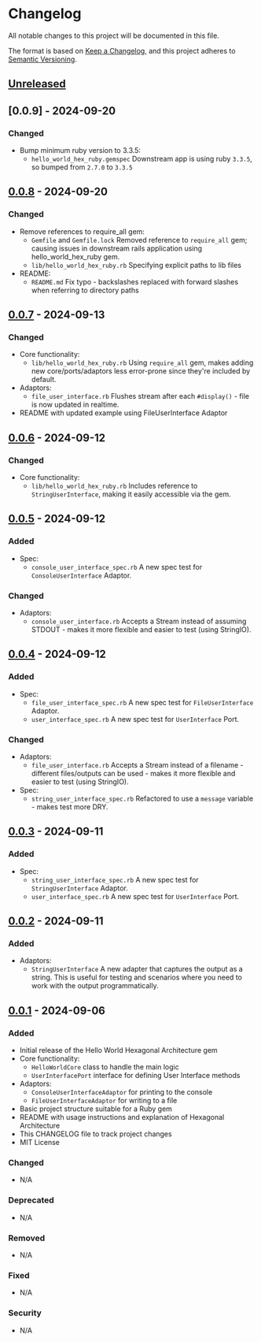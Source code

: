 # Changelog
All notable changes to this project will be documented in this file.

The format is based on [Keep a Changelog](https://keepachangelog.com/en/1.0.0/),
and this project adheres to [Semantic Versioning](https://semver.org/spec/v2.0.0.html).

## [Unreleased]

## [0.0.9] - 2024-09-20
### Changed
- Bump minimum ruby version to 3.3.5:
  - `hello_world_hex_ruby.gemspec` Downstream app is using ruby `3.3.5`, so bumped from `2.7.0` to `3.3.5`


## [0.0.8] - 2024-09-20
### Changed
- Remove references to require_all gem:
  - `Gemfile` and `Gemfile.lock` Removed reference to `require_all` gem; causing issues in downstream rails application using hello_world_hex_ruby gem.
  - `lib/hello_world_hex_ruby.rb` Specifying explicit paths to lib files
- README:
  - `README.md` Fix typo - backslashes replaced with forward slashes when referring to directory paths

## [0.0.7] - 2024-09-13

### Changed
- Core functionality:
  - `lib/hello_world_hex_ruby.rb` Using `require_all` gem, makes adding new core/ports/adaptors less error-prone since they're included by default.
- Adaptors:
  - `file_user_interface.rb` Flushes stream after each `#display()` - file is now updated in realtime.
- README with updated example using FileUserInterface Adaptor



## [0.0.6] - 2024-09-12

### Changed
- Core functionality:
  - `lib/hello_world_hex_ruby.rb` Includes reference to `StringUserInterface`, making it easily accessible via the gem.

## [0.0.5] - 2024-09-12
### Added
- Spec:
  - `console_user_interface_spec.rb` A new spec test for `ConsoleUserInterface` Adaptor.

### Changed
- Adaptors:
  - `console_user_interface.rb` Accepts a Stream instead of assuming STDOUT - makes it more flexible and easier to test (using StringIO).

## [0.0.4] - 2024-09-12
### Added
- Spec:
  - `file_user_interface_spec.rb` A new spec test for `FileUserInterface` Adaptor.
  - `user_interface_spec.rb` A new spec test for `UserInterface` Port.

### Changed
- Adaptors:
  - `file_user_interface.rb` Accepts a Stream instead of a filename - different files/outputs can be used - makes it more flexible and easier to test (using StringIO).
- Spec:
  - `string_user_interface_spec.rb` Refactored to use a `message` variable - makes test more DRY.

## [0.0.3] - 2024-09-11
### Added
- Spec:
  - `string_user_interface_spec.rb` A new spec test for `StringUserInterface` Adaptor.
  - `user_interface_spec.rb` A new spec test for `UserInterface` Port.

## [0.0.2] - 2024-09-11
### Added
- Adaptors:
  - `StringUserInterface` A new adapter that captures the output as a string. This is useful for testing and scenarios where you need to work with the output programmatically.

## [0.0.1] - 2024-09-06
### Added
- Initial release of the Hello World Hexagonal Architecture gem
- Core functionality:
  - `HelloWorldCore` class to handle the main logic
  - `UserInterfacePort` interface for defining User Interface methods
- Adaptors:
  - `ConsoleUserInterfaceAdaptor` for printing to the console
  - `FileUserInterfaceAdaptor` for writing to a file
- Basic project structure suitable for a Ruby gem
- README with usage instructions and explanation of Hexagonal Architecture
- This CHANGELOG file to track project changes
- MIT License

### Changed
- N/A

### Deprecated
- N/A

### Removed
- N/A

### Fixed
- N/A

### Security
- N/A

[Unreleased]: https://github.com/adambonsu/hello_world_hex_ruby/compare/HEAD...v0.0.8
[0.0.8]: https://github.com/adambonsu/hello_world_hex_ruby/compare/v0.0.7...v0.0.8
[0.0.7]: https://github.com/adambonsu/hello_world_hex_ruby/compare/v0.0.6...v0.0.7
[0.0.6]: https://github.com/adambonsu/hello_world_hex_ruby/compare/v0.0.5...v0.0.6
[0.0.5]: https://github.com/adambonsu/hello_world_hex_ruby/compare/v0.0.4...v0.0.5
[0.0.4]: https://github.com/adambonsu/hello_world_hex_ruby/compare/v0.0.3...v0.0.4
[0.0.3]: https://github.com/adambonsu/hello_world_hex_ruby/compare/v0.0.2...v0.0.3
[0.0.2]: https://github.com/adambonsu/hello_world_hex_ruby/compare/v0.0.1...v0.0.2
[0.0.1]: https://github.com/adambonsu/hello_world_hex_ruby/releases/tag/v0.0.1